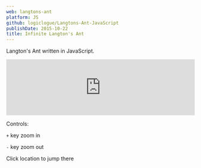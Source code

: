 ```yaml
---
web: langtons-ant
platform: JS
github: logiclogue/Langtons-Ant-JavaScript
publishDate: 2015-10-22
title: Infinite Langton's Ant
---
```


Langton's Ant written in JavaScript.

<div class="contentVideoWrapper">
<iframe src="http://www.jordanlord.co.uk/langtons-ant" frameborder=0 style="width: 100%;"></iframe>
</div>

Controls:

`+`  key zoom in

`-` key zoom out

Click location to jump there
